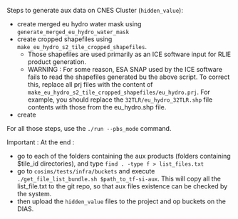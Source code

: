 Steps to generate aux data on CNES Cluster (`hidden_value`):
+ create merged eu hydro water mask using `generate_merged_eu_hydro_water_mask`
+ create cropped shapefiles using `make_eu_hydro_s2_tile_cropped_shapefiles`.
  + Those shapefiles are used primarily as an ICE software input for RLIE product generation.
  + WARNING : For some reason, ESA SNAP used by the ICE software fails to read the shapefiles generated bu the above script. To correct this, replace all prj files with the content of `make_eu_hydro_s2_tile_cropped_shapefiles/eu_hydro.prj`. For example, you should replace the `32TLR/eu_hydro_32TLR.shp` file contents with those from the eu_hydro.shp file.
+ create 


For all those steps, use the `./run --pbs_mode` command.

Important : At the end :
+ go to each of the folders containing the aux products (folders containing $tile_id directories), and type `find . -type f > list_files.txt`
+ go to `cosims/tests/infra/buckets` and execute `./get_file_list_bundle.sh $path_to_tf-si-aux`. This will copy all the list_file.txt to the git repo, so that aux files existence can be checked by the system.
+ then upload the `hidden_value` files to the project and op buckets on the DIAS.
